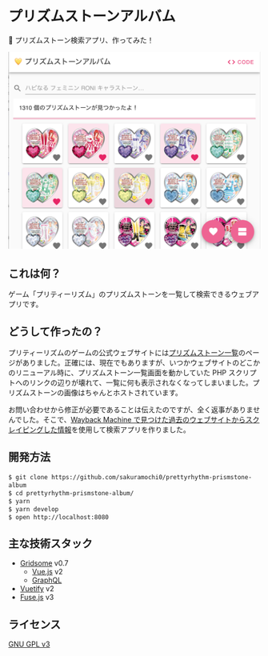 # プリズムストーンアルバム

💛 プリズムストーン検索アプリ、作ってみた！

![screenshot](screenshot.png)

## これは何？

ゲーム「プリティーリズム」のプリズムストーンを一覧して検索できるウェブアプリです。

## どうして作ったの？

プリティーリズムのゲームの公式ウェブサイトには[プリズムストーン一覧](http://prettyrhythm.jp/list/as/index.php)のページがありました。正確には、現在でもありますが、いつかウェブサイトのどこかのリニューアル時に、プリズムストーン一覧画面を動かしていた PHP スクリプトへのリンクの辺りが壊れて、一覧に何も表示されなくなってしまいました。プリズムストーンの画像はちゃんとホストされています。

お問い合わせから修正が必要であることは伝えたのですが、全く返事がありませんでした。そこで、[Wayback Machine で見つけた過去のウェブサイトからスクレイピングした情報](https://github.com/sakuramochi0/prettyrhythm-prismstone-scrapy)を使用して検索アプリを作りました。

## 開発方法

```console
$ git clone https://github.com/sakuramochi0/prettyrhythm-prismstone-album
$ cd prettyrhythm-prismstone-album/
$ yarn
$ yarn develop
$ open http://localhost:8080
```

## 主な技術スタック

- [Gridsome](https://gridsome.org/) v0.7
  - [Vue.js](http://vuejs.org/) v2
  - [GraphQL](http://graphql.org/)
- [Vuetify](https://vuetifyjs.com/) v2
- [Fuse.js](https://fusejs.io/) v3

## ライセンス

[GNU GPL v3](./LICENSE)
